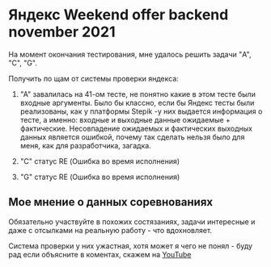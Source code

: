 # Яндекс Weekend offer backend november 2021 

На момент окончания тестирования, мне удалось решить задачи "A", "C", "G".

Получить по щам от системы проверки яндекса:

1. "A" завалилась на 41-ом тесте, не понятно какие в этом тесте были входные аргументы. Было бы классно, если бы Яндекс тесты были реализованы, как у платформы Stepik -у них выдается информация о тесте, а именно: входные и выходные данные ожидаемые + фактические. Несовпадение ожидаемых и фактических выходных данных является ошибкой, почему так сделать нельзя было для меня, как для разработчика, загадка.

2. "C" статус RE (Ошибка во время исполнения)

3. "G" статус RE (Ошибка во время исполнения) 

## Мое мнение о данных соревнованиях

Обязательно участвуйте в похожих состязаниях, задачи интересные и даже с отсылками на реальную работу - что вдохновляет. 

Система проверки у них ужастная, хотя может я чего не понял - буду рад если объясните в коментах, скажем на [YouTube](https://youtu.be/EFZg1VvjWEc)
